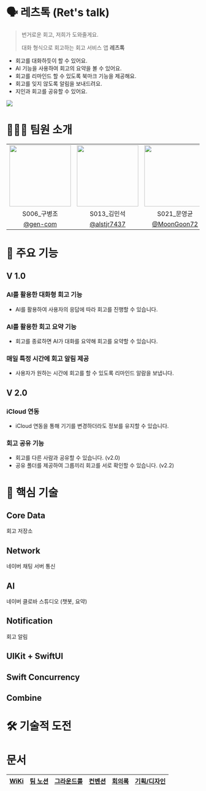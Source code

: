# 🗣️ 레츠톡 (Ret's talk)

> 번거로운 회고, 저희가 도와줄게요.
>
> 대화 형식으로 회고하는 회고 서비스 앱 **레츠톡**

- 회고를 대화하듯이 할 수 있어요.
- AI 기능을 사용하여 회고의 요약을 볼 수 있어요.
- 회고를 리마인드 할 수 있도록 북마크 기능을 제공해요.
- 회고를 잊지 않도록 알림을 보내드려요.
- 지인과 회고를 공유할 수 있어요.

<img src="https://i.imgur.com/Z9wpEZD.png" />

# 🧑🏻‍💻 팀원 소개

<table>
<tr>
    <td align="center"><img src="https://github.com/gen-com.png" width="160"></td>
    <td align="center"><img src="https://github.com/alstjr7437.png" width="160"></td>
    <td align="center"><img src="https://github.com/MoonGoon72.png" width="160"></td>
    <td align="center"><img src="https://github.com/1win2.png" width="160"></td>
</tr>
<tr>
    <td align="center">S006_구병조</td>
    <td align="center">S013_김민석</td>
    <td align="center">S021_문영균</td>
    <td align="center">S066_조한승</td>
</tr>
<tr>
    <td align="center"><a href="https://github.com/gen-com" target="_blank">@gen-com</a></td>
    <td align="center"><a href="https://github.com/alstjr7437" target="_blank">@alstjr7437</a></td>
    <td align="center"><a href="https://github.com/MoonGoon72" target="_blank">@MoonGoon72</a></td>
    <td align="center"><a href="https://github.com/1win2" target="_blank">@1win2</a></td>
</tr>
</table>

# 📱 주요 기능

## V 1.0

### AI를 활용한 대화형 회고 기능

- AI를 활용하여 사용자의 응답에 따라 회고를 진행할 수 있습니다.

### AI를 활용한 회고 요약 기능

- 회고를 종료하면 AI가 대화를 요약해 회고를 요약할 수 있습니다.

### 매일 특정 시간에 회고 알림 제공

- 사용자가 원하는 시간에 회고를 할 수 있도록 리마인드 알람을 보냅니다.

## V 2.0

### iCloud 연동

- iCloud 연동을 통해 기기를 변경하더라도 정보를 유지할 수 있습니다.

### 회고 공유 기능

- 회고를 다른 사람과 공유할 수 있습니다. (v2.0)
- 공유 폴더를 제공하여 그룹끼리 회고를 서로 확인할 수 있습니다. (v2.2)

# 💾 핵심 기술

## Core Data

회고 저장소

## Network

네이버 채팅 서버 통신

## AI

네이버 클로바 스튜디오
(챗봇, 요약)

## Notification

회고 알림

## UIKit + SwiftUI

## Swift Concurrency

## Combine

# 🛠️ 기술적 도전

# 문서

| [WiKi](https://github.com/boostcampwm-2024/iOS01-boostproject/wiki) | [팀 노션](https://level-mole-239.notion.site/129124f2c5a480348bf1d5f4b1a4b5b7?pvs=4) | [그라운드룰](https://github.com/boostcampwm-2024/iOS01-boostproject/wiki/%EA%B7%B8%EB%9D%BC%EC%9A%B4%EB%93%9C%EB%A3%B0) | [컨벤션](https://github.com/boostcampwm-2024/iOS01-boostproject/wiki/%EC%BB%A8%EB%B2%A4%EC%85%98) | [회의록](https://level-mole-239.notion.site/129124f2c5a481cebb50e2ec49310ba2?pvs=4) | [기획/디자인](https://www.figma.com/design/zMfreNb94N10uKDHizHXF5/Ret's-Talk?node-id=66-1872&t=C78fv57BD0ACgwct-1) |
| :-----------------------------------------------------------------: | :----------------------------------------------------------------------------------: | :---------------------------------------------------------------------------------------------------------------------: | :-----------------------------------------------------------------------------------------------: | :---------------------------------------------------------------------------------: | :----------------------------------------------------------------------------------------------------------------: |
